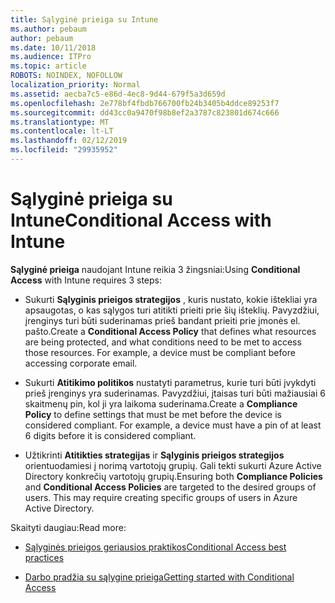 ```yaml
---
title: Sąlyginė prieiga su Intune
ms.author: pebaum
author: pebaum
ms.date: 10/11/2018
ms.audience: ITPro
ms.topic: article
ROBOTS: NOINDEX, NOFOLLOW
localization_priority: Normal
ms.assetid: aecba7c5-e86d-4ec8-9d44-679f5a3d659d
ms.openlocfilehash: 2e778bf4fbdb766700fb24b3405b4ddce89253f7
ms.sourcegitcommit: dd43cc0a9470f98b8ef2a3787c823801d674c666
ms.translationtype: MT
ms.contentlocale: lt-LT
ms.lasthandoff: 02/12/2019
ms.locfileid: "29935952"
---
```

# <a name="conditional-access-with-intune"></a><span data-ttu-id="bc1d6-102">Sąlyginė prieiga su Intune</span><span class="sxs-lookup"><span data-stu-id="bc1d6-102">Conditional Access with Intune</span></span>

<span data-ttu-id="bc1d6-103">**Sąlyginė prieiga** naudojant Intune reikia 3 žingsniai:</span><span class="sxs-lookup"><span data-stu-id="bc1d6-103">Using **Conditional Access** with Intune requires 3 steps:</span></span> 
  
- <span data-ttu-id="bc1d6-p101">Sukurti **Sąlyginis prieigos strategijos** , kuris nustato, kokie ištekliai yra apsaugotas, o kas sąlygos turi atitikti prieiti prie šių išteklių. Pavyzdžiui, įrenginys turi būti suderinamas prieš bandant prieiti prie įmonės el. pašto.</span><span class="sxs-lookup"><span data-stu-id="bc1d6-p101">Create a **Conditional Access Policy** that defines what resources are being protected, and what conditions need to be met to access those resources. For example, a device must be compliant before accessing corporate email.</span></span> 
    
- <span data-ttu-id="bc1d6-p102">Sukurti **Atitikimo politikos** nustatyti parametrus, kurie turi būti įvykdyti prieš įrenginys yra suderinamas. Pavyzdžiui, įtaisas turi būti mažiausiai 6 skaitmenų pin, kol ji yra laikoma suderinama.</span><span class="sxs-lookup"><span data-stu-id="bc1d6-p102">Create a **Compliance Policy** to define settings that must be met before the device is considered compliant. For example, a device must have a pin of at least 6 digits before it is considered compliant.</span></span> 
    
- <span data-ttu-id="bc1d6-p103">Užtikrinti **Atitikties strategijas** ir **Sąlyginis prieigos strategijos** orientuodamiesi į norimą vartotojų grupių. Gali tekti sukurti Azure Active Directory konkrečių vartotojų grupių.</span><span class="sxs-lookup"><span data-stu-id="bc1d6-p103">Ensuring both **Compliance Policies** and **Conditional Access Policies** are targeted to the desired groups of users. This may require creating specific groups of users in Azure Active Directory.</span></span> 
    
<span data-ttu-id="bc1d6-110">Skaityti daugiau:</span><span class="sxs-lookup"><span data-stu-id="bc1d6-110">Read more:</span></span>
  
- [<span data-ttu-id="bc1d6-111">Sąlyginės prieigos geriausios praktikos</span><span class="sxs-lookup"><span data-stu-id="bc1d6-111">Conditional Access best practices</span></span>](https://docs.microsoft.com/azure/active-directory/conditional-access/best-practices)
    
- [<span data-ttu-id="bc1d6-112">Darbo pradžia su sąlygine prieiga</span><span class="sxs-lookup"><span data-stu-id="bc1d6-112">Getting started with Conditional Access </span></span>](https://docs.microsoft.com/azure/active-directory/active-directory-conditional-access-azure-portal-get-started)
    

